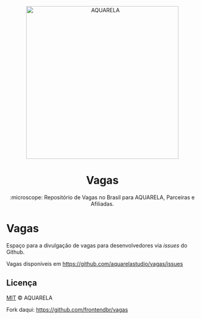 <p align="center">
<img src="https://aquarela.studio/public/aquarela-min-color.png" width="400" alt="AQUARELA">
</p>
<h1 align="center">Vagas</h1>
<p align="center">:microscope: Repositório de Vagas no Brasil para AQUARELA, Parceiras e Afiliadas.</p>

# Vagas

Espaço para a divulgação de vagas para desenvolvedores via _issues_ do Github.

Vagas disponíveis em https://github.com/aquarelastudio/vagas/issues







## Licença

[MIT](/LICENSE) &copy;  AQUARELA

Fork daqui: https://github.com/frontendbr/vagas

